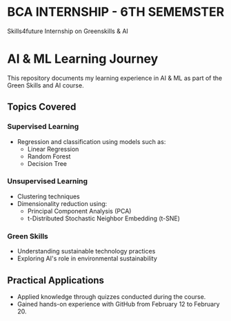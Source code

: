# BCA INTERNSHIP - 6TH SEMEMSTER
Skills4future Internship on Greenskills &amp; AI

# AI & ML Learning Journey  

This repository documents my learning experience in AI & ML as part of the Green Skills and AI course.  

## Topics Covered  

### Supervised Learning  
- Regression and classification using models such as:  
  - Linear Regression  
  - Random Forest  
  - Decision Tree  

### Unsupervised Learning  
- Clustering techniques  
- Dimensionality reduction using:  
  - Principal Component Analysis (PCA)  
  - t-Distributed Stochastic Neighbor Embedding (t-SNE)

### Green Skills
 - Understanding sustainable technology practices
 - Exploring AI's role in environmental sustainability

## Practical Applications  
- Applied knowledge through quizzes conducted during the course.  
- Gained hands-on experience with GitHub from February 12 to February 20.  

